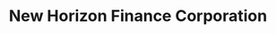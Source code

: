 ---
title: "New Horizon Finance Corporation"
url: /quezon-city/new-horizon-finance-corporation/
shop: pawnbroker
---